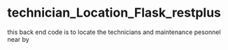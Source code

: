 # technician_Location_Flask_restplus
this back end code is to locate the technicians and maintenance pesonnel near by
